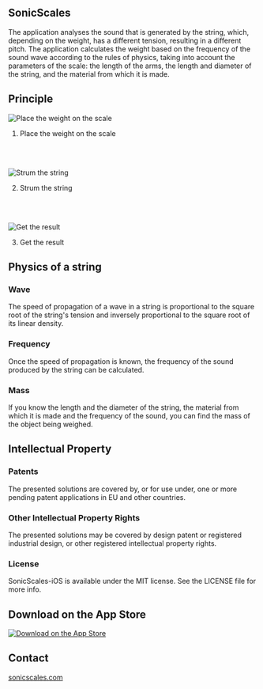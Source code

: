 ## SonicScales
The application analyses the sound that is generated by the string, which, depending on the weight, has a different tension, resulting in a different pitch. The application calculates the weight based on the frequency of the sound wave according to the rules of physics, taking into account the parameters of the scale: the length of the arms, the length and diameter of the string, and the material from which it is made.

## Principle

![Place the weight on the scale](http://sonicscales.com/img/scales1.svg)
1. Place the weight on the scale

<br/>
<br/>

![Strum the string](http://sonicscales.com/img/scales2.svg)

2. Strum the string

<br/>
<br/>

![Get the result](http://sonicscales.com/img/scales3.svg)

3. Get the result

## Physics of a string
### Wave
The speed of propagation of a wave in a string is proportional to the square root of the string's tension and inversely proportional to the square root of its linear density.

### Frequency
Once the speed of propagation is known, the frequency of the sound produced by the string can be calculated.

### Mass
If you know the length and the diameter of the string, the material from which it is made and the frequency of the sound, you can find the mass of the object being weighed.

## Intellectual Property
### Patents
The presented solutions are covered by, or for use under, one or more pending patent applications in EU and other countries.

### Other Intellectual Property Rights
The presented solutions may be covered by design patent or registered industrial design, or other registered intellectual property rights.

### License
SonicScales-iOS is available under the MIT license. See the LICENSE file for more info.

## Download on the App Store
<a href="https://itunes.apple.com/us/app/sonic-scales/id1237343447?ls=1&amp;mt=8" target="_blank"><img alt="Download on the App Store" src="http://sonicscales.com/img/Download_on_the_App_Store_Badge_US-UK_135x40.svg"></a>

## Contact
[sonicscales.com](http://sonicscales.com "Sonic Scales")
